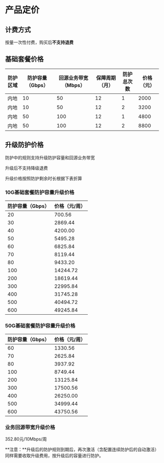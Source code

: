 

# 产品定价

## 计费方式

按量一次性付费，购买后**不支持退费**

## 基础套餐价格

| 防护区域 | 防护容量（Gbps） | 回源业务带宽（Mbps） | 保障周期（月） | 防护总次数 | 价格（元） |
| -------- | ---------------- | -------------------- | -------------- | ---------- | ---------- |
| 内地     | 10               | 50                   | 12             | 1          | 2000       |
| 内地     | 10               | 50                   | 12             | 2          | 3200       |
| 内地     | 50               | 100                  | 12             | 1          | 4800       |
| 内地     | 50               | 100                  | 12             | 2          | 8800       |

##  升级防护价格

防护中的规则支持升级防护容量和回源业务带宽

升级后不支持降级退费

升级价格按照防护剩余时长根据下表折算

### 10G基础套餐防护容量升级价格

| 防护容量（Gbps） | 价格（元/周） |
| ---------------- | ------------- |
| 20               | 700.56        |
| 30               | 2869.44       |
| 40               | 4200.00       |
| 50               | 5495.28       |
| 60               | 6825.84       |
| 70               | 8119.44       |
| 80               | 9433.20       |
| 100              | 14244.72      |
| 200              | 18619.44      |
| 300              | 22995.84      |
| 400              | 31745.28      |
| 500              | 40494.72      |
| 600              | 49245.84      |

### 50G基础套餐防护容量升级价格

| 防护容量（Gbps） | 价格（元/周） |
| ---------------- | ------------- |
| 60               | 1330.56       |
| 70               | 2625.84       |
| 80               | 3937.92       |
| 100              | 8749.44       |
| 200              | 13125.84      |
| 300              | 17500.56      |
| 400              | 26250.00      |
| 500              | 34999.44      |
| 600              | 43750.56      |

### 业务回源带宽升级价格

352.80元/10Mbps/周

**注意：**升级后的防护规则到期后，再次激活（含配置连续防护后的自动激活）同样需要收取升级费用，按升级后的容量进行防护。
